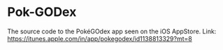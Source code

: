 # Pok-GODex
The source code to the PokéGOdex app seen on the iOS AppStore. 
Link: https://itunes.apple.com/in/app/pokegodex/id1138813329?mt=8
